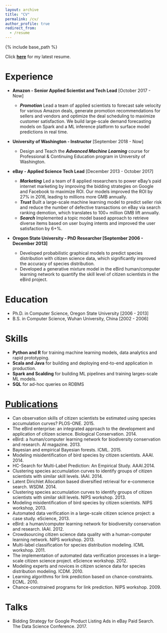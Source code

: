 ```yaml
---
layout: archive
title: "CV"
permalink: /cv/
author_profile: true
redirect_from:
  - /resume
---
```


{% include base_path %}

Click __[here](https://github.com/zariable/zariable.github.io/blob/master/files/resume.pdf)__ for my latest resume.

Experience
======
* __Amazon - Senior Applied Scientist and Tech Lead__ [October 2017 - Now]
  * **_Promotion_** Lead a team of applied scientists to forecast sale velocity for various Amazon deals, generate promotion recommendations for sellers and vendors and optimize the deal scheduling to maximize customer satisfaction. We build large-scale demand forecasting models on Spark and a ML inference platform to surface model predictions in real time.

* __University of Washington - Instructor__ [September 2018 - Now]
  * Design and Teach the **_Advanced Machine Learning_** course for Professional & Continuing Education program in University of Washington.

* __eBay - Applied Science Tech Lead__ [December 2013 - October 2017]
  * **_Marketing_** Led a team of 8 applied researchers to power eBay’s paid internet marketing by improving the bidding strategies on Google and Facebook to maximize ROI. Our models improved the ROI by 27% in 2016, leading to millions more GMB annually.
  * **_Trust_** Built a large-scale machine learning model to predict seller risk and reduce the number of defective transactions on eBay via search ranking demotion, which translates to 100+ million GMB lift annually.
  * **_Search_** Implemented a topic model based approach to retrieve diverse items based on user buying intents and improved the user satisfaction by 6+%.

* __Oregon State University - PhD Researcher [September 2006 - December 2013]__
  * Developed probabilistic graphical models to predict species distribution with citizen science data, which significantly improved the accuracy of species distribution.
  * Developed a generative mixture model in the eBird human/computer learning network to quantify the skill level of citizen scientists in the eBird project.

Education
======
* Ph.D. in Computer Science, Oregon State University [2006 - 2013]
* B.S. in Computer Science, Wuhan University, China [2002 - 2006]

Skills
======
* __Python and R__ for training machine learning models, data analytics and rapid prototyping.
* __Scala and Java__ for building and deploying end-to-end application in production.
* __Spark and Scalding__ for building ML pipelines and training larges-scale ML models.
* __SQL__ for ad-hoc queries on RDBMS

[Publications](https://zariable.github.io/publications/)
======
* Can observation skills of citizen scientists be estimated using species accumulation curves? PLOS-ONE. 2015.
* The eBird enterprise: an integrated approach to the development and application of citizen science. Biological Conservation. 2014.
* eBird: a human/computer learning network for biodiversity conservation and research. AI magazine. 2013.
* Bayesian and empirical Bayesian forests. ICML. 2015.
* Modeling misidentification of bird species by citizen scientists. AAAI. 2014.
* HC-Search for Multi-Label Prediction: An Empirical Study. AAAI.2014.
* Clustering species accumulation curves to identify groups of citizen scientists with similar skill levels. IAAI. 2014.
* Latent Dirichlet Allocation based diversified retrieval for e-commerce search. WSDM. 2014.
* Clustering species accumulation curves to identify groups of citizen scientists with similar skill levels. NIPS workshop. 2013.
* Modeling misidentification of bird species by citizen scientists. NIPS workshop, 2013.
* Automated data verification in a large-scale citizen science project: a case study. eScience, 2013.
* eBird: a human/computer learning network for biodiversity conservation and research. IAAI. 2012.
* Crowdsourcing citizen science data quality with a human-computer learning network. NIPS workshop. 2013.
* Multi-label classification for species distribution modeling. ICML workshop. 2011.
* The implementation of automated data verification processes in a large-scale citizen science project. eScience workshop. 2012.
* Modeling experts and novices in citizen science data for species distribution modeling. ICDM. 2010.
* Learning algorithms for link prediction based on chance-constraints. ECML. 2010.
* Chance-constrained programs for link prediction. NIPS workshop. 2009.

Talks
======
* Bidding Strategy for Google Product Listing Ads in eBay Paid Search. The Data Science Conference. 2017.
